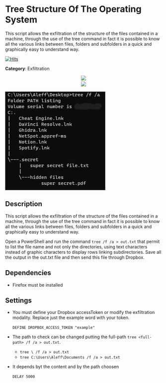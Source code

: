 # Tree Structure Of The Operating System

This script allows the exfiltration of the structure of the files contained in a machine, through the use of the tree command in fact it is possible to know all the various links between files, folders and subfolders in a quick and graphically easy to understand way.

[![Hits](https://hits.seeyoufarm.com/api/count/incr/badge.svg?url=https%3A%2F%2Fgithub.com%2Faleff-github%2Fmy-flipper-shits&count_bg=%233C3C3C&title_bg=%233C3C3C&icon=linux.svg&icon_color=%23FFFFFF&title=views&edge_flat=false)](https://github.com/aleff-github/my-flipper-shits)

**Category**: Exfiltration

<div align=center>

<img src="https://github.com/aleff-github/my-flipper-shits/blob/main/img/logo-repository-2_0.gif" width="600" /><br><img src="https://github.com/aleff-github/my-flipper-shits/blob/main/img/DISCLAIMER.png" width="600" />

</div>

![](1.png)

## Description

This script allows the exfiltration of the structure of the files contained in a machine, through the use of the tree command in fact it is possible to know all the various links between files, folders and subfolders in a quick and graphically easy to understand way.

Open a PowerShell and run the command `tree /f /a > out.txt` that permit to list the file name and not only the directories, using text characters instead of graphic characters to display rows linking subdirectories. Save all the output in the out.txt file and then send this file through Dropbox.

## Dependencies

* Firefox must be installed

## Settings

- You must define your Dropbox accessToken or modify the exfiltration modality. Replace just the example word with your token.

    `DEFINE DROPBOX_ACCESS_TOKEN "example"`

- The path to check can be changed putting the full-path `tree <full-path> /f /a > out.txt`.

    - `tree \ /f /a > out.txt`
    - `tree C:\Users\Aleff\Documents /f /a > out.txt`

- It depends byt the content and by the path choosen
    
    `DELAY 5000`